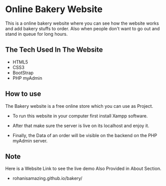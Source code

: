 
# Online Bakery Website

This is a online bakery website where you can see how the website works and add bakery stuffs to order. Also when people don't want to go out and stand in queue for long hours.
 


## The Tech Used In The Website


- HTML5
- CSS3
- BootStrap
- PHP myAdmin



## How to use
The Bakery website is a free online store which you can use as Project.

- To run this website in your computer first install Xampp software.

- After that make sure the server is live on its localhost and enjoy it.

- Finally, the Data of an order will be visible on the backend on the PHP myAdmin server.
## Note

Here is a Website Link to see the live demo Also Provided in About Section.
- rohanisamazing.github.io/bakery/ 
